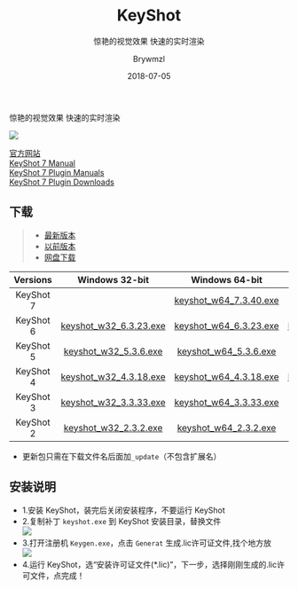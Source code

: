 ﻿---
layout:     post
title:      KeyShot
subtitle:   惊艳的视觉效果 快速的实时渲染
date:       2018-07-05
author:     Brywmzl
header-img: img/keyshot/keyshot-7-viewer-section-04.jpg
catalog: true
tags: [Keyshot]
categories: [渲染引擎]
---
惊艳的视觉效果 快速的实时渲染

<!--more-->

![](https://github.com/Brywmzl/Brywmzl.github.io/raw/master/img/keyshot/Integration_Splash_2016.png)  

[官方网站](https://www.keyshot.com/)  
[KeyShot 7 Manual](https://luxion.atlassian.net/wiki/spaces/K7M/overview)  
[KeyShot 7 Plugin Manuals](https://luxion.atlassian.net/wiki/x/WQ5JAg)  
[KeyShot 7 Plugin Downloads](https://www.keyshot.com/resources/downloads/plugins)  

## 下载
>- [最新版本](https://www.keyshot.com/try/)
>- [以前版本](https://www.keyshot.com/resources/downloads/previous-versions/)
>- [网盘下载](https://pan.baidu.com/s/1geOKjXx)  

Versions|Windows 32-bit|Windows 64-bit|Mac OS X
:---------:|:---------:|:---------:|:---------:
KeyShot 7||[keyshot_w64_7.3.40.exe](https://s3.amazonaws.com/download.keyshot.com/keyshot7/keyshot_w64_7.3.40.exe)|[keyshot_w64_7.3.40.pkg](https://s3.amazonaws.com/download.keyshot.com/keyshot7/keyshot_mac64_7.3.40.pkg)
KeyShot 6|[keyshot_w32_6.3.23.exe](http://s3.amazonaws.com/download.keyshot.com/keyshot_w32_6.3.23.exe)|[keyshot_w64_6.3.23.exe](http://s3.amazonaws.com/download.keyshot.com/keyshot_w64_6.3.23.exe)|[keyshot_mac64_6.3.23.pkg](http://s3.amazonaws.com/download.keyshot.com/keyshot_mac64_6.3.23.pkg)
KeyShot 5|[keyshot_w32_5.3.6.exe](http://download.keyshot.com/keyshot_w32_5.3.6.exe)|[keyshot_w64_5.3.6.exe](http://download.keyshot.com/keyshot_w64_5.3.6.exe)|[keyshot_mac64_5.3.6.pkg](http://download.keyshot.com/keyshot_mac64_5.3.6.pkg)
KeyShot 4|[keyshot_w32_4.3.18.exe](https://s3.amazonaws.com/download.keyshot.com/keyshot_w32_4.3.18.exe)|[keyshot_w64_4.3.18.exe](https://s3.amazonaws.com/download.keyshot.com/keyshot_w64_4.3.18.exe)|[keyshot_mac64_4.3.18.pkg](https://s3.amazonaws.com/download.keyshot.com/keyshot_mac64_4.3.18.pkg)
KeyShot 3|[keyshot_w32_3.3.33.exe](https://s3.amazonaws.com/download.keyshot.com/keyshot_w32_3.3.33.exe)|[keyshot_w64_3.3.33.exe](https://s3.amazonaws.com/download.keyshot.com/keyshot_w64_3.3.33.exe)|[keyshot_w64_3.3.33.pkg](https://s3.amazonaws.com/download.keyshot.com/keyshot_mac64_3.3.33.pkg)
KeyShot 2|[keyshot_w32_2.3.2.exe](https://s3.amazonaws.com/download.keyshot.com/keyshot_w32_2.3.2.exe)|[keyshot_w64_2.3.2.exe](https://s3.amazonaws.com/download.keyshot.com/keyshot_w64_2.3.2.exe)|

* 更新包只需在下载文件名后面加`_update`（不包含扩展名）  

## 安装说明  
* 1.安装 KeyShot，装完后关闭安装程序，不要运行 KeyShot  
* 2.复制补丁 `keyshot.exe` 到 KeyShot 安装目录，替换文件  
![](https://github.com/Brywmzl/Brywmzl.github.io/raw/master/img/keyshot/0.jpg)  
* 3.打开注册机 `Keygen.exe`，点击 `Generat` 生成.lic许可证文件,找个地方放  
![](https://github.com/Brywmzl/Brywmzl.github.io/raw/master/img/keyshot/1.jpg)  
* 4.运行 KeyShot，选“安装许可证文件(*.lic)”，下一步，选择刚刚生成的.lic许可文件，点完成！  
